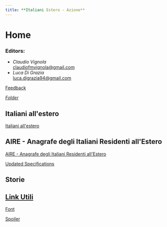 ```yaml
---
title: **Italiani Estero - Azione**
---
```


# Home
### Editors:
* _Claudio Vignola_   
claudiofmvignola@gmail.com
* _Luca Di Grazia_    
luca.digrazia94@gmail.com


[Feedback](https://forms.gle/NJjV29cwQxJZwxc78)

[*_Folder_*](https://drive.google.com/drive/u/1/folders/1FFjdrbZXcaxTuNO8uTnLsSJE2ERG_hbs)

## Italiani all'estero
[Italiani all'estero](/researchquestion)

## AIRE - Anagrafe degli Italiani Residenti all'Estero
[AIRE - Anagrafe degli Italiani Residenti all'Estero](/AIRE.md)

[Updated Specifications](/Specifications_Table.md)
## Storie

## [Link Utili](/link)





[Font](/Font)

[Spoiler](https://youtu.be/dQw4w9WgXcQ?t=45)



